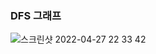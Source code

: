 
### DFS 그래프 

![스크린샷 2022-04-27 22 33 42](https://user-images.githubusercontent.com/64198864/165534662-57fdc53e-ba71-4256-ae11-ce42eb6e6184.png)
